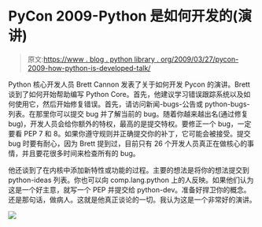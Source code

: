 # PyCon 2009-Python 是如何开发的(演讲)

> 原文:[https://www . blog . python library . org/2009/03/27/pycon-2009-how-python-is-developed-talk/](https://www.blog.pythonlibrary.org/2009/03/27/pycon-2009-how-python-is-developed-talk/)

Python 核心开发人员 Brett Cannon 发表了关于如何开发 Pycon 的演讲。Brett 谈到了如何开始帮助编写 Python Core。首先，他建议学习错误跟踪系统以及如何使用它，然后开始修复错误。首先，请访问新闻-bugs-公告或 python-bugs-列表。在那里你可以提交 bug 并了解当前的 bug。随着你越来越出名(通过修复 bug)，开发人员会给你额外的特权，最高的是提交特权。要修正一个 bug，一定要看 PEP 7 和 8。如果你遵守规则并正确提交你的补丁，它可能会被接受。提交 bug 时要有耐心，因为 Brett 提到过，目前只有 26 个开发人员真正在做核心的事情，并且要花很多时间来检查所有的 bug。

他还谈到了在内核中添加新特性或功能的过程。主要的想法是将你的想法提交到 python-ideas 列表。你也可以向 comp.lang.python 上的人反映。如果他们认为这是一个好主意，就写一个 PEP 并提交给 python-dev。准备好捍卫你的概念。还是那句话，做病人。这就是他真正谈论的一切。我认为这是一个非常好的演讲。

![](../Images/bad97ddf3a0e94172b34d755740559a9.png)